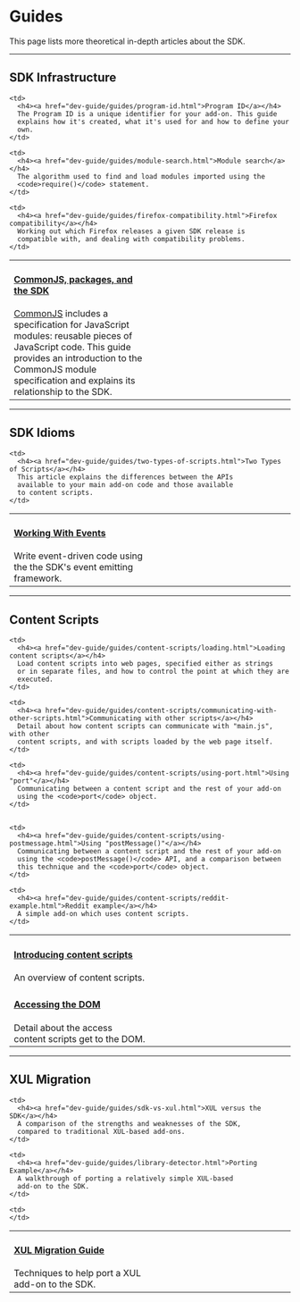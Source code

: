 <!-- This Source Code Form is subject to the terms of the Mozilla Public
   - License, v. 2.0. If a copy of the MPL was not distributed with this
   - file, You can obtain one at http://mozilla.org/MPL/2.0/. -->

# Guides #

This page lists more theoretical in-depth articles about the SDK.

<hr>

<h2><a name="sdk-infrastructure">SDK Infrastructure</a></h2>

<table class="catalog">
<colgroup>
<col width="50%">
<col width="50%">
</colgroup>
  <tr>
    <td>
      <h4><a href="dev-guide/guides/commonjs.html">CommonJS, packages, and the SDK</a></h4>
      <a href="http://www.commonjs.org/">CommonJS</a> includes a specification
      for JavaScript modules: reusable pieces of JavaScript code. This guide
      provides an introduction to the CommonJS module specification and
      explains its relationship to the SDK.
    </td>

    <td>
      <h4><a href="dev-guide/guides/program-id.html">Program ID</a></h4>
      The Program ID is a unique identifier for your add-on. This guide
      explains how it's created, what it's used for and how to define your
      own.
    </td>

  </tr>
  <tr>

    <td>
      <h4><a href="dev-guide/guides/module-search.html">Module search</a></h4>
      The algorithm used to find and load modules imported using the
      <code>require()</code> statement.
    </td>

    <td>
      <h4><a href="dev-guide/guides/firefox-compatibility.html">Firefox compatibility</a></h4>
      Working out which Firefox releases a given SDK release is
      compatible with, and dealing with compatibility problems.
    </td>

  </tr>

</table>

<hr>

<h2><a name="sdk-idioms">SDK Idioms</a></h2>

<table class="catalog">
<colgroup>
<col width="50%">
<col width="50%">
</colgroup>
  <tr>
    <td>
      <h4><a href="dev-guide/guides/events.html">Working With Events</a></h4>
      Write event-driven code using the the SDK's event emitting framework.
    </td>

    <td>
      <h4><a href="dev-guide/guides/two-types-of-scripts.html">Two Types of Scripts</a></h4>
      This article explains the differences between the APIs
      available to your main add-on code and those available
      to content scripts.
    </td>

  </tr>

</table>

<hr>

<h2><a name="content-scripts">Content Scripts</a></h2>

<table class="catalog">
<colgroup>
<col width="50%">
<col width="50%">
</colgroup>
  <tr>
    <td>
      <h4><a href="dev-guide/guides/content-scripts/index.html">Introducing content scripts</a></h4>
      An overview of content scripts.
    </td>

    <td>
      <h4><a href="dev-guide/guides/content-scripts/loading.html">Loading content scripts</a></h4>
      Load content scripts into web pages, specified either as strings
      or in separate files, and how to control the point at which they are
      executed.
    </td>

  </tr>

  <tr>
    <td>
      <h4><a href="dev-guide/guides/content-scripts/accessing-the-dom.html">Accessing the DOM</a></h4>
	  Detail about the access content scripts get to the DOM.
    </td>

    <td>
      <h4><a href="dev-guide/guides/content-scripts/communicating-with-other-scripts.html">Communicating with other scripts</a></h4>
	  Detail about how content scripts can communicate with "main.js", with other
	  content scripts, and with scripts loaded by the web page itself.
    </td>

  </tr>

  <tr>

    <td>
      <h4><a href="dev-guide/guides/content-scripts/using-port.html">Using "port"</a></h4>
      Communicating between a content script and the rest of your add-on
      using the <code>port</code> object.
    </td>


    <td>
      <h4><a href="dev-guide/guides/content-scripts/using-postmessage.html">Using "postMessage()"</a></h4>
      Communicating between a content script and the rest of your add-on
      using the <code>postMessage()</code> API, and a comparison between
      this technique and the <code>port</code> object.
    </td>

  </tr>

  <tr>

    <td>
      <h4><a href="dev-guide/guides/content-scripts/reddit-example.html">Reddit example</a></h4>
      A simple add-on which uses content scripts.
    </td>

  </tr>

</table>

<hr>

<h2><a name="xul-migration">XUL Migration</a></h2>

<table class="catalog">
<colgroup>
<col width="50%">
<col width="50%">
</colgroup>
  <tr>
    <td>
      <h4><a href="dev-guide/guides/xul-migration.html">XUL Migration Guide</a></h4>
      Techniques to help port a XUL add-on to the SDK.
    </td>

    <td>
      <h4><a href="dev-guide/guides/sdk-vs-xul.html">XUL versus the SDK</a></h4>
      A comparison of the strengths and weaknesses of the SDK,
      compared to traditional XUL-based add-ons.
    </td>

  </tr>
  <tr>

    <td>
      <h4><a href="dev-guide/guides/library-detector.html">Porting Example</a></h4>
      A walkthrough of porting a relatively simple XUL-based
      add-on to the SDK.
    </td>

    <td>
    </td>

  </tr>

</table>
